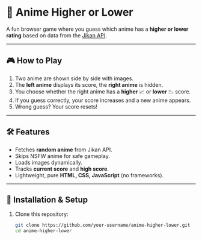 # 🎌 Anime Higher or Lower  

A fun browser game where you guess which anime has a **higher or lower rating** based on data from the [Jikan API](https://jikan.moe/).  

---

## 🎮 How to Play  
1. Two anime are shown side by side with images.  
2. The **left anime** displays its score, the **right anime** is hidden.  
3. You choose whether the right anime has a **higher** 📈 or **lower** 📉 score.  
4. If you guess correctly, your score increases and a new anime appears.  
5. Wrong guess? Your score resets!  

---

## 🛠️ Features  
- Fetches **random anime** from Jikan API.  
- Skips NSFW anime for safe gameplay.  
- Loads images dynamically.  
- Tracks **current score** and **high score**.  
- Lightweight, pure **HTML, CSS, JavaScript** (no frameworks).  


---

## 🚀 Installation & Setup  
1. Clone this repository:  
   ```bash
   git clone https://github.com/your-username/anime-higher-lower.git
   cd anime-higher-lower